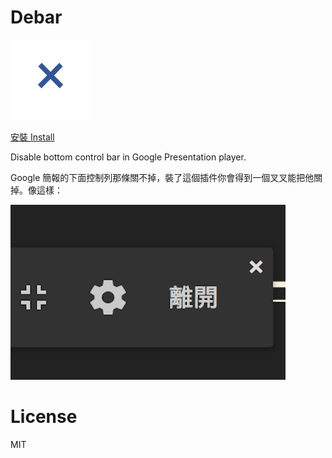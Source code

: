# Debar

![](https://github.com/WeiTang114/Debar/blob/master/icon.png)

[安裝 Install](https://chrome.google.com/webstore/detail/debar/fdedkgffahaobgobfjpecldkomidcail)

Disable bottom control bar in Google Presentation player. 

Google 簡報的下面控制列那條關不掉，裝了這個插件你會得到一個叉叉能把他關掉。像這樣：

![alt text](https://github.com/WeiTang114/Debar/blob/master/small.png)

# License
MIT
